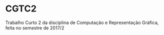 # CGTC2
Trabalho Curto 2 da disciplina de Computação e Representação Gráfica, feita no semestre de 2017/2
